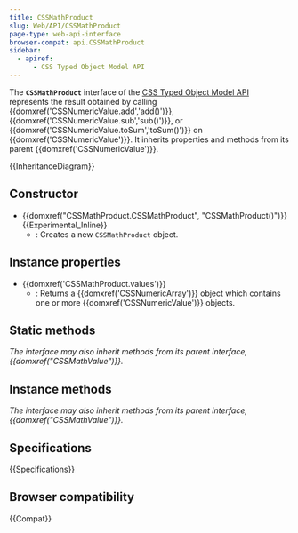 ```yaml
---
title: CSSMathProduct
slug: Web/API/CSSMathProduct
page-type: web-api-interface
browser-compat: api.CSSMathProduct
sidebar:
  - apiref:
      - CSS Typed Object Model API
---
```


The **`CSSMathProduct`** interface of the [CSS Typed Object Model API](/en-US/docs/Web/API/CSS_Object_Model) represents the result obtained by calling {{domxref('CSSNumericValue.add','add()')}}, {{domxref('CSSNumericValue.sub','sub()')}}, or {{domxref('CSSNumericValue.toSum','toSum()')}} on {{domxref('CSSNumericValue')}}. It inherits properties and methods from its parent {{domxref('CSSNumericValue')}}.

{{InheritanceDiagram}}

## Constructor

- {{domxref("CSSMathProduct.CSSMathProduct", "CSSMathProduct()")}} {{Experimental_Inline}}
  - : Creates a new `CSSMathProduct` object.

## Instance properties

- {{domxref('CSSMathProduct.values')}}
  - : Returns a {{domxref('CSSNumericArray')}} object which contains one or more {{domxref('CSSNumericValue')}} objects.

## Static methods

_The interface may also inherit methods from its parent interface, {{domxref("CSSMathValue")}}._

## Instance methods

_The interface may also inherit methods from its parent interface, {{domxref("CSSMathValue")}}._

## Specifications

{{Specifications}}

## Browser compatibility

{{Compat}}
